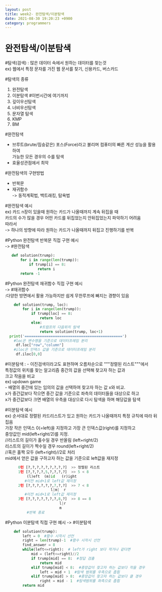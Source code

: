 ```yaml
---
layout: post
title: week2- 완전탐색/이분탐색
date: 2021-08-30 19:20:23 +0900
category: programmers
---
```

# 완전탐색/이분탐색

#탐색(검색)
  : 많은 데이터 속에서 원하는 데이터를 찾는것  
    ex) 웹에서 특정 문자를 가진 웹 문서를 찾기, 신용카드, 버스카드

#탐색의 종류  
  1) 완전탐색  
  2) 이분탐색        #이번시간에 여기까지  
  3) 깊이우선탐색  
  4) 너비우선탐색  
  5) 문자열 탐색  
  6) KMP  
  7) BM  
  
#완전탐색
  - 브루트(brute/짐숭같은) 포스(Force)라고 불리며 컴퓨터의 빠른 계산 성능을 활용하여  
      가능한 모든 경우의 수를 탐색  
  - 효율성관점에서 최악  

#완전탐색의 구현방법
  - 반복문  
  - 재귀함수    
    -> 동적계획법, 백트래킹, 탐욕법    

#완전탐색 예시  
  ex) 카드 n장이 있을때 원하는 카드가 나올때까지 계속 뒤집을 때   
      카드의 수가 많을 경우 어떤 카드를 뒤집었는지 안뒤집었는지 파악하기 어려움  
      따라서  
      -> 하나의 방향에 따라 원하는 카드가 나올때까지 뒤집고 진행하기를 반복  

#Python 완전탐색 반복문 직접 구현 예시  
-> #완전탐색  

```python
   def solution(trump):
       for i in range(len(trump)):
           if trump[i] == 8:
               return i
       return -1
```  

#Python 완전탐색 재귀함수 직접 구현 예시  
-> #재귀함수  
    :다양한 방면에서 활용 가능하지만 쉽게 무한루프에 빠지는 경향이 있음  

```python
    def solution(trump, loc):    
        for i in range(len(trump)):
            if trump[loc] == 8:
                return loc
            else:
                #트럼프의 다음위치 탐색
                return solution(trump, loc+1)
  print('=============================================')
    #loc은 변수명을 기준으로 데이터프레임 분리 
     df.loc["row","column"]
    #iloc은 인덱스 값을 기준으로 데이터프레임 분리
     df.iloc[0,0]
```

#이분탐색
  : - 이진검색이라고도 표현하며 오름차순으로 """정렬된 리스트"""에서  
      특정값의 위치를 찾는 알고리즘 중간의 값을 선택해 찾고자 하는 값과  
      크고 작음을 비교  
    ex) updown game  
    - 배열의 중간에 있는 임의의 값을 선택하여 찾고자 하는 값 x와 비교.  
      x가 중간값보다 작으면 중간 값을 기준으로 좌측의 데이터들을 대상으로 하고  
      x가 중간값보다 크면 배열의 우측을 대상으로 다시 탐색을 하며 해당값을 탐색  

#이분탐색 예시  
  ex) 순서대로 정렬된 카드리스트가 있고 원하는 카드가 나올때까지 특정 규칙에 따라 뒤집음  
      가장 작은 인덱스 0(=left)을 지정하고 가장 큰 인덱스값(right)를 지정하고  
      중앙값인 mid(left+right/2)를 지정.  
      //리스트의 길이가 홀수일 경우 반올림 (left+right/2)  
                리스트의 길이가 짝수일 경우 round(left+right/2)  
      //혹은 홀짝 모두 (left+right)//2로 처리  
      mid에서 얻은 값을 구하고자 하는 값을 기준으로 left값을 재지정  

```python
      0턴 [?,?,?,?,?,?,?,?,?]  >> 정렬된 리스트
      1턴 [?,?,?,?,5,?,?,?,?]  >> 5 < 8    
          (l)eft  (m)id   (r)ight
         #이전 mid+1로 left값 재지정
      2턴 [?,?,?,?,?,?,7,?,?]  >> 7 < 8    
                     l|m|  r
         #이전 mid+1로 left값 재지정
      3턴 [?,?,?,?,?,?,?,8,?]  >> 8 == 8    
                         l|r
                         m
          #반복 종료 
```     

#Python 이분탐색 직접 구현 예시
-> #이분탐색

```python
    def solution(trump):
        left = 0  #함수 시작시 선언
        right = len(trump)-1  #함수 시작시 선언
        find_answer = 8
        while(left<=right):  # left가 right 보다 작거나 같다면
            mid = (left<=right)//2
            if trump[mid] == 8:  #정답 검출
                return mid   
            elif trump[mid] < 8:  #중앙값이 찾고자 하는 값보다 작을 경우 
                left = mid + 1  #탐색 범위를 우측으로 좁힘
            elif trump[mid] > 8:  #중앙값이 찾고자 하는 값보다 클 경우
                right = mid - 1  #탐색범위를 좌측으로 좁힘
        return mid
```